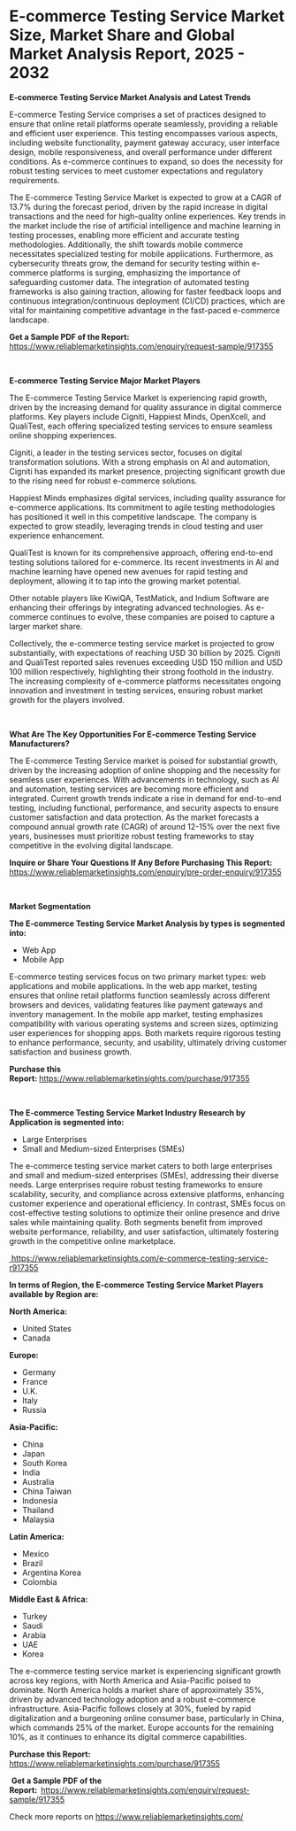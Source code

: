 <p><h1>E-commerce Testing Service Market Size, Market Share and Global Market Analysis Report, 2025 - 2032</h1></p><p><strong>E-commerce Testing Service Market Analysis and Latest Trends</strong></p>
<p><p>E-commerce Testing Service comprises a set of practices designed to ensure that online retail platforms operate seamlessly, providing a reliable and efficient user experience. This testing encompasses various aspects, including website functionality, payment gateway accuracy, user interface design, mobile responsiveness, and overall performance under different conditions. As e-commerce continues to expand, so does the necessity for robust testing services to meet customer expectations and regulatory requirements.</p><p>The E-commerce Testing Service Market is expected to grow at a CAGR of 13.7% during the forecast period, driven by the rapid increase in digital transactions and the need for high-quality online experiences. Key trends in the market include the rise of artificial intelligence and machine learning in testing processes, enabling more efficient and accurate testing methodologies. Additionally, the shift towards mobile commerce necessitates specialized testing for mobile applications. Furthermore, as cybersecurity threats grow, the demand for security testing within e-commerce platforms is surging, emphasizing the importance of safeguarding customer data. The integration of automated testing frameworks is also gaining traction, allowing for faster feedback loops and continuous integration/continuous deployment (CI/CD) practices, which are vital for maintaining competitive advantage in the fast-paced e-commerce landscape.</p></p>
<p><strong>Get a Sample PDF of the Report:&nbsp;</strong> <a href="https://www.reliablemarketinsights.com/enquiry/request-sample/917355?utm_campaign=3013&utm_medium=2&utm_source=Github&utm_content=ia&utm_term=11032025&utm_id=e-commerce-testing-service">https://www.reliablemarketinsights.com/enquiry/request-sample/917355</a></p>
<p>&nbsp;</p>
<p><strong>E-commerce Testing Service Major Market Players</strong></p>
<p><p>The E-commerce Testing Service Market is experiencing rapid growth, driven by the increasing demand for quality assurance in digital commerce platforms. Key players include Cigniti, Happiest Minds, OpenXcell, and QualiTest, each offering specialized testing services to ensure seamless online shopping experiences.</p><p>Cigniti, a leader in the testing services sector, focuses on digital transformation solutions. With a strong emphasis on AI and automation, Cigniti has expanded its market presence, projecting significant growth due to the rising need for robust e-commerce solutions.</p><p>Happiest Minds emphasizes digital services, including quality assurance for e-commerce applications. Its commitment to agile testing methodologies has positioned it well in this competitive landscape. The company is expected to grow steadily, leveraging trends in cloud testing and user experience enhancement.</p><p>QualiTest is known for its comprehensive approach, offering end-to-end testing solutions tailored for e-commerce. Its recent investments in AI and machine learning have opened new avenues for rapid testing and deployment, allowing it to tap into the growing market potential.</p><p>Other notable players like KiwiQA, TestMatick, and Indium Software are enhancing their offerings by integrating advanced technologies. As e-commerce continues to evolve, these companies are poised to capture a larger market share.</p><p>Collectively, the e-commerce testing service market is projected to grow substantially, with expectations of reaching USD 30 billion by 2025. Cigniti and QualiTest reported sales revenues exceeding USD 150 million and USD 100 million respectively, highlighting their strong foothold in the industry. The increasing complexity of e-commerce platforms necessitates ongoing innovation and investment in testing services, ensuring robust market growth for the players involved.</p></p>
<p>&nbsp;</p>
<p><strong>What Are The Key Opportunities For E-commerce Testing Service Manufacturers?</strong></p>
<p><p>The E-commerce Testing Service market is poised for substantial growth, driven by the increasing adoption of online shopping and the necessity for seamless user experiences. With advancements in technology, such as AI and automation, testing services are becoming more efficient and integrated. Current growth trends indicate a rise in demand for end-to-end testing, including functional, performance, and security aspects to ensure customer satisfaction and data protection. As the market forecasts a compound annual growth rate (CAGR) of around 12-15% over the next five years, businesses must prioritize robust testing frameworks to stay competitive in the evolving digital landscape.</p></p>
<p><strong>Inquire or Share Your Questions If Any Before Purchasing This Report:</strong> <a href="https://www.reliablemarketinsights.com/enquiry/pre-order-enquiry/917355?utm_campaign=3013&utm_medium=2&utm_source=Github&utm_content=ia&utm_term=11032025&utm_id=e-commerce-testing-service">https://www.reliablemarketinsights.com/enquiry/pre-order-enquiry/917355</a></p>
<p>&nbsp;</p>
<p><strong>Market Segmentation</strong></p>
<p><strong>The E-commerce Testing Service Market Analysis by types is segmented into:</strong></p>
<p><ul><li>Web App</li><li>Mobile App</li></ul></p>
<p><p>E-commerce testing services focus on two primary market types: web applications and mobile applications. In the web app market, testing ensures that online retail platforms function seamlessly across different browsers and devices, validating features like payment gateways and inventory management. In the mobile app market, testing emphasizes compatibility with various operating systems and screen sizes, optimizing user experiences for shopping apps. Both markets require rigorous testing to enhance performance, security, and usability, ultimately driving customer satisfaction and business growth.</p></p>
<p><strong>Purchase this Report:&nbsp;</strong><a href="https://www.reliablemarketinsights.com/purchase/917355?utm_campaign=3013&utm_medium=2&utm_source=Github&utm_content=ia&utm_term=11032025&utm_id=e-commerce-testing-service">https://www.reliablemarketinsights.com/purchase/917355</a></p>
<p>&nbsp;</p>
<p><strong>The E-commerce Testing Service Market Industry Research by Application is segmented into:</strong></p>
<p><ul><li>Large Enterprises</li><li>Small and Medium-sized Enterprises (SMEs)</li></ul></p>
<p><p>The e-commerce testing service market caters to both large enterprises and small and medium-sized enterprises (SMEs), addressing their diverse needs. Large enterprises require robust testing frameworks to ensure scalability, security, and compliance across extensive platforms, enhancing customer experience and operational efficiency. In contrast, SMEs focus on cost-effective testing solutions to optimize their online presence and drive sales while maintaining quality. Both segments benefit from improved website performance, reliability, and user satisfaction, ultimately fostering growth in the competitive online marketplace.</p></p>
<p><a href="https://www.reliablemarketinsights.com/e-commerce-testing-service-r917355?utm_campaign=3013&utm_medium=2&utm_source=Github&utm_content=ia&utm_term=11032025&utm_id=e-commerce-testing-service">&nbsp;https://www.reliablemarketinsights.com/e-commerce-testing-service-r917355</a></p>
<p><strong>In terms of Region, the E-commerce Testing Service Market Players available by Region are:</strong></p>
<p>
    <p> <strong> North America: </strong>
        <ul>
            <li>United States</li>
            <li>Canada</li>
        </ul>
        </p> 
    <p> <strong> Europe: </strong>
        <ul>
            <li>Germany</li>
            <li>France</li>
            <li>U.K.</li>
            <li>Italy</li>
            <li>Russia</li>
        </ul>
        </p> 
    <p> <strong> Asia-Pacific: </strong>
        <ul>
            <li>China</li>
            <li>Japan</li>
            <li>South Korea</li>
            <li>India</li>
            <li>Australia</li>
            <li>China Taiwan</li>
            <li>Indonesia</li>
            <li>Thailand</li>
            <li>Malaysia</li>
        </ul>
        </p> 
    <p> <strong> Latin America: </strong>
        <ul>
            <li>Mexico</li>
            <li>Brazil</li>
            <li>Argentina Korea</li>
            <li>Colombia</li>
        </ul>
        </p> 
    <p> <strong> Middle East & Africa: </strong>
        <ul>
            <li>Turkey</li>
            <li>Saudi</li>
            <li>Arabia</li>
            <li>UAE</li>
            <li>Korea</li>
        </ul>
    </p>
    </p>
<p><p>The e-commerce testing service market is experiencing significant growth across key regions, with North America and Asia-Pacific poised to dominate. North America holds a market share of approximately 35%, driven by advanced technology adoption and a robust e-commerce infrastructure. Asia-Pacific follows closely at 30%, fueled by rapid digitalization and a burgeoning online consumer base, particularly in China, which commands 25% of the market. Europe accounts for the remaining 10%, as it continues to enhance its digital commerce capabilities.</p></p>
<p><strong>Purchase this Report: </strong><a href="https://www.reliablemarketinsights.com/purchase/917355?utm_campaign=3013&utm_medium=2&utm_source=Github&utm_content=ia&utm_term=11032025&utm_id=e-commerce-testing-service">https://www.reliablemarketinsights.com/purchase/917355</a></p>
<p>&nbsp;<strong>Get a Sample PDF of the Report:&nbsp;&nbsp;</strong><a href="https://www.reliablemarketinsights.com/enquiry/request-sample/917355?utm_campaign=3013&utm_medium=2&utm_source=Github&utm_content=ia&utm_term=11032025&utm_id=e-commerce-testing-service">https://www.reliablemarketinsights.com/enquiry/request-sample/917355</a></p>
<p><strong></strong></p>
<p>Check more reports on <a href="https://www.reliablemarketinsights.com/?utm_campaign=3013&utm_medium=2&utm_source=Github&utm_content=ia&utm_term=11032025&utm_id=e-commerce-testing-service">https://www.reliablemarketinsights.com/</a></p>
